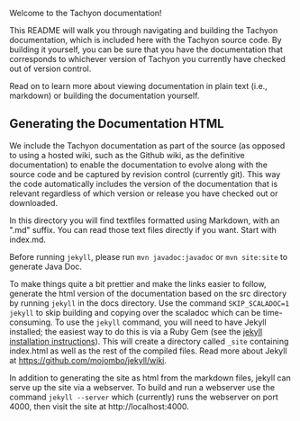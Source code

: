 Welcome to the Tachyon documentation!

This README will walk you through navigating and building the Tachyon documentation, which is
included here with the Tachyon source code. By building it yourself, you can be sure that you have
the documentation that corresponds to whichever version of Tachyon you currently have checked out of
version control.

Read on to learn more about viewing documentation in plain text (i.e., markdown) or building the
documentation yourself.

## Generating the Documentation HTML

We include the Tachyon documentation as part of the source (as opposed to using a hosted wiki, such
as the Github wiki, as the definitive documentation) to enable the documentation to evolve along
with the source code and be captured by revision control (currently git). This way the code
automatically includes the version of the documentation that is relevant regardless of which version
or release you have checked out or downloaded.

In this directory you will find textfiles formatted using Markdown, with an ".md" suffix. You can
read those text files directly if you want. Start with index.md.

Before running `jekyll`, please run `mvn javadoc:javadoc` or `mvn site:site` to generate Java Doc.

To make things quite a bit prettier and make the links easier to follow, generate the html version
of the documentation based on the src directory by running `jekyll` in the docs directory. Use the
command `SKIP_SCALADOC=1 jekyll` to skip building and copying over the scaladoc which can be
time-consuming. To use the `jekyll` command, you will need to have Jekyll installed; the easiest way
to do this is via a Ruby Gem (see the
[jekyll installation instructions](https://github.com/mojombo/jekyll/wiki/install)). This will
create a directory called `_site` containing index.html as well as the rest of the compiled files.
Read more about Jekyll at https://github.com/mojombo/jekyll/wiki.

In addition to generating the site as html from the markdown files, jekyll can serve up the site via
a webserver. To build and run a webserver use the command `jekyll --server` which (currently) runs
the webserver on port 4000, then visit the site at http://localhost:4000.
